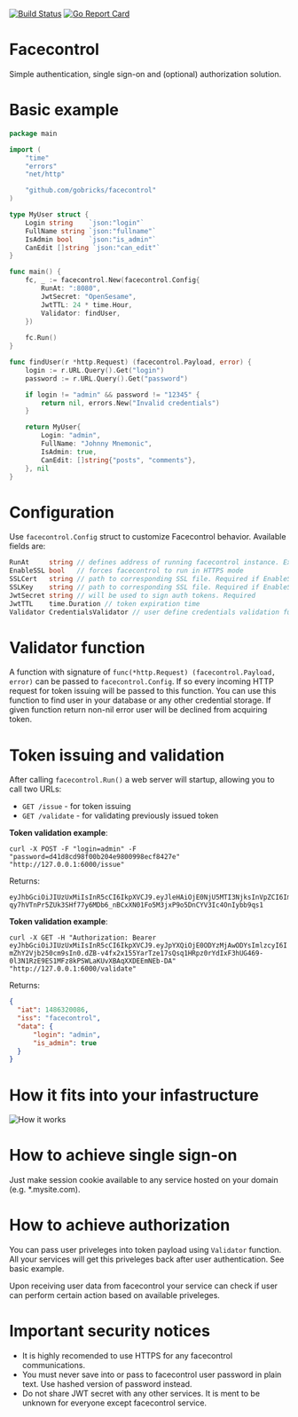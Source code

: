 [![Build Status](https://travis-ci.org/gobricks/facecontrol.svg?branch=master)](https://travis-ci.org/gobricks/facecontrol)
[![Go Report Card](https://goreportcard.com/badge/github.com/gobricks/facecontrol)](https://goreportcard.com/report/github.com/gobricks/facecontrol)


# Facecontrol

Simple authentication, single sign-on and (optional) authorization solution.

# Basic example

``` go
package main

import (
    "time"
    "errors"
    "net/http"

    "github.com/gobricks/facecontrol"
)

type MyUser struct {
    Login string    `json:"login"`
    FullName string `json:"fullname"`
    IsAdmin bool    `json:"is_admin"`
    CanEdit []string `json:"can_edit"`
}

func main() {
    fc, _ := facecontrol.New(facecontrol.Config{
        RunAt: ":8080",
        JwtSecret: "OpenSesame",
        JwtTTL: 24 * time.Hour,
        Validator: findUser,
    })
    
    fc.Run()
}

func findUser(r *http.Request) (facecontrol.Payload, error) {
    login := r.URL.Query().Get("login")
    password := r.URL.Query().Get("password")

    if login != "admin" && password != "12345" {
        return nil, errors.New("Invalid credentials")
    }

    return MyUser{
        Login: "admin",
        FullName: "Johnny Mnemonic",
        IsAdmin: true,
        CanEdit: []string{"posts", "comments"},
    }, nil
}
```

# Configuration

Use `facecontrol.Config` struct to customize Facecontrol behavior. Available fields are:

``` go
RunAt     string // defines address of running facecontrol instance. Example: "127.0.0.1:6000". Required
EnableSSL bool   // forces facecontrol to run in HTTPS mode
SSLCert   string // path to corresponding SSL file. Required if EnableSSL is true
SSLKey    string // path to corresponding SSL file. Required if EnableSSL is true
JwtSecret string // will be used to sign auth tokens. Required
JwtTTL    time.Duration // token expiration time
Validator CredentialsValidator // user define credentials validation function
```

# Validator function

A function with signature of `func(*http.Request) (facecontrol.Payload, error)` can be passed to `facecontrol.Config`.
If so every incoming HTTP request for token issuing will be passed to this function.
You can use this function to find user in your database or any other credential storage.
If given function return non-nil error user will be declined from acquiring token.

# Token issuing and validation

After calling ```facecontrol.Run()``` a web server will startup, allowing you to call two URLs:
* ```GET /issue``` - for token issuing
* ```GET /validate``` - for validating previously issued token

**Token validation example**:

```curl -X POST -F "login=admin" -F "password=d41d8cd98f00b204e9800998ecf8427e" "http://127.0.0.1:6000/issue"```

Returns:

```
eyJhbGciOiJIUzUxMiIsInR5cCI6IkpXVCJ9.eyJleHAiOjE0NjU5MTI3NjksInVpZCI6ImdvYnJpY2tzIn0.ITqJ1uMdNZXb9XfqbNVF-qy7hVTnPr5ZUk3SHf77y6MDb6_nBCxXN01Fo5M3jxP9o5DnCYV3Ic4OnIybb9qs1
```

**Token validation example**:

```curl -X GET -H "Authorization: Bearer eyJhbGciOiJIUzUxMiIsInR5cCI6IkpXVCJ9.eyJpYXQiOjE0ODYzMjAwODYsImlzcyI6ImZhY2Vjb250cm9sIn0.dZB-v4fx2x155YarTze17sQsq1HRpz0rYdIxF3hUG469-0l3N1RzE9ES1MFz8kPSWLaKUvXBAqXXDEEmNEb-DA" "http://127.0.0.1:6000/validate"```

Returns:

``` json
{
  "iat": 1486320086,
  "iss": "facecontrol",
  "data": {
      "login": "admin",
      "is_admin": true
  }
}
```

# How it fits into your infastructure
![How it works](http://i.imgur.com/Cn2ImqX.jpg)

# How to achieve single sign-on

Just make session cookie available to any service hosted on your domain (e.g. *.mysite.com).

# How to achieve authorization

You can pass user priveleges into token payload using `Validator` function.
All your services will get this priveleges back after user authentication.
See basic example.

Upon receiving user data from facecontrol your service can check if user can perform certain action based on available priveleges. 

# Important security notices

* It is highly recomended to use HTTPS for any facecontrol communications.
* You must never save into or pass to facecontrol user password in plain text. Use hashed version of password instead.
* Do not share JWT secret with any other services. It is ment to be unknown for everyone except facecontrol service.


